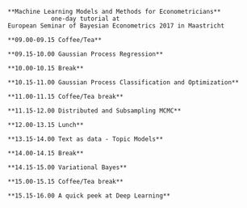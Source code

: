 	**Machine Learning Models and Methods for Econometricians**
				one-day tutorial at
	European Seminar of Bayesian Econometrics 2017 in Maastricht

	**09.00-09.15 Coffee/Tea**

	**09.15-10.00 Gaussian Process Regression**

	**10.00-10.15 Break**

	**10.15-11.00 Gaussian Process Classification and Optimization**

	**11.00-11.15 Coffee/Tea break**

	**11.15-12.00 Distributed and Subsampling MCMC**

	**12.00-13.15 Lunch**

	**13.15-14.00 Text as data - Topic Models**

	**14.00-14.15 Break**

	**14.15-15.00 Variational Bayes**

	**15.00-15.15 Coffee/Tea break**

	**15.15-16.00 A quick peek at Deep Learning**